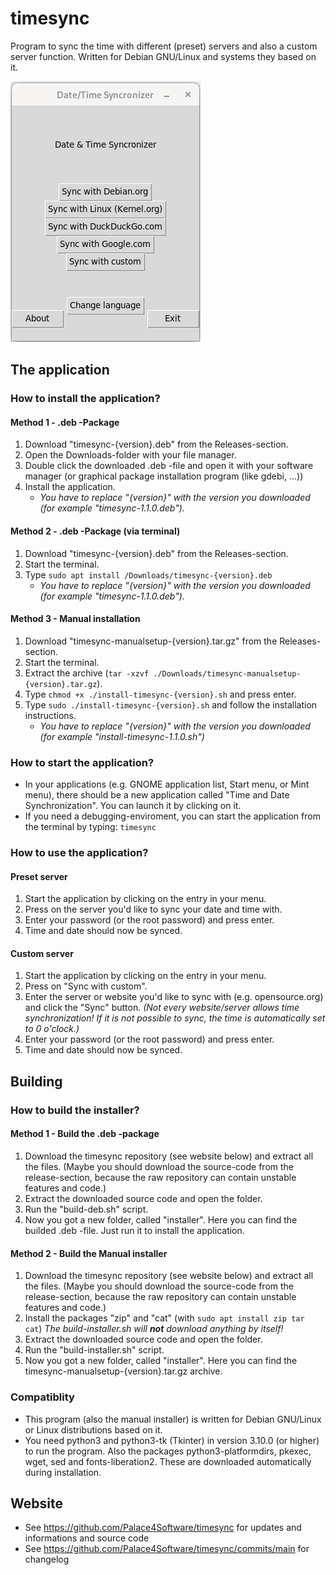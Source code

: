# timesync
Program to sync the time with different (preset) servers and also a custom server function. Written for Debian GNU/Linux and systems they based on it. 

![Screenshot](screenshot.png)

## The application
### How to install the application?
#### Method 1 - .deb -Package
1. Download "timesync-{version}.deb" from the Releases-section.
2. Open the Downloads-folder with your file manager.
3. Double click the downloaded .deb -file and open it with your software manager (or graphical package installation program (like gdebi, ...))
4. Install the application.
    - _You have to replace "{version}" with the version you downloaded (for example "timesync-1.1.0.deb")._

#### Method 2 - .deb -Package (via terminal)
1. Download "timesync-{version}.deb" from the Releases-section.
2. Start the terminal.
3. Type ``` sudo apt install /Downloads/timesync-{version}.deb ```
    - _You have to replace "{version}" with the version you downloaded (for example "timesync-1.1.0.deb")._

#### Method 3 - Manual installation
1. Download "timesync-manualsetup-{version}.tar.gz" from the Releases-section.
2. Start the terminal.
3. Extract the archive (``` tar -xzvf ./Downloads/timesync-manualsetup-{version}.tar.gz ```).
4. Type ``` chmod +x ./install-timesync-{version}.sh ``` and press enter.
5. Type ``` sudo ./install-timesync-{version}.sh ``` and follow the installation instructions.
    - _You have to replace "{version}" with the version you downloaded (for example "install-timesync-1.1.0.sh")_


### How to start the application?
* In your applications (e.g. GNOME application list, Start menu, or Mint menu), there should be a new application called "Time and Date Synchronization". You can launch it by clicking on it.
* If you need a debugging-enviroment, you can start the application from the terminal by typing: ``` timesync ```


### How to use the application?
#### Preset server
1. Start the application by clicking on the entry in your menu.
2. Press on the server you'd like to sync your date and time with.
3. Enter your password (or the root password) and press enter.
4. Time and date should now be synced.

#### Custom server
1. Start the application by clicking on the entry in your menu.
2. Press on "Sync with custom".
3. Enter the server or website you'd like to sync with (e.g. opensource.org) and click the "Sync" button. *(Not every website/server allows time synchronization! If it is not possible to sync, the time is automatically set to 0 o'clock.)*
4. Enter your password (or the root password) and press enter.
5. Time and date should now be synced.



## Building
### How to build the installer?
#### Method 1 - Build the .deb -package
1. Download the timesync repository (see website below) and extract all the files. (Maybe you should download the source-code from the release-section, because the raw repository can contain unstable features and code.)
2. Extract the downloaded source code and open the folder.
3. Run the "build-deb.sh" script.
4. Now you got a new folder, called "installer". Here you can find the builded .deb -file. Just run it to install the application.

#### Method 2 - Build the Manual installer
1. Download the timesync repository (see website below) and extract all the files. (Maybe you should download the source-code from the release-section, because the raw repository can contain unstable features and code.)
2. Install the packages "zip" and "cat" (with ``` sudo apt install zip tar cat ```) _The build-installer.sh will **not** download anything by itself!_
3. Extract the downloaded source code and open the folder.
4. Run the "build-installer.sh" script.
5. Now you got a new folder, called "installer". Here you can find the timesync-manualsetup-{version}.tar.gz archive.


### Compatiblity
* This program (also the manual installer) is written for Debian GNU/Linux or Linux distributions based on it.
* You need python3 and python3-tk (Tkinter) in version 3.10.0 (or higher) to run the program. Also the packages python3-platformdirs, pkexec, wget, sed and fonts-liberation2. These are downloaded automatically during installation.


## Website
* See https://github.com/Palace4Software/timesync for updates and informations and source code
* See https://github.com/Palace4Software/timesync/commits/main for changelog
